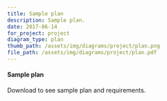 ```yaml
---
title: Sample plan
description: Sample plan.
date: 2017-06-14
for_project: project
diagram_type: plan
thumb_path: /assets/img/diagrams/project/plan.png
file_path: /assets/img/diagrams/project/plan.pdf
---
```

#### Sample plan
Download to see sample plan and requirements.
